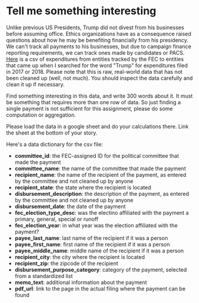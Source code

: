 # Tell me something interesting

Unlike previous US Presidents, Trump did not divest from his businesses before assuming office. Ethics organizations have as a consequence raised questions about how he may be benefiting financially from his presidency. We can't track all payments to his businesses, but due to campaign finance reporting requirements, we can track ones made by candidates or PACS. [Here](https://github.com/rshorey/digitalframeworks-spring18/blob/master/trump_expenditures.csv) is a csv of expenditures from entities tracked by the FEC to entities that came up when I searched for the word "Trump" for expenditures filed in 2017 or 2018. Please note that this is raw, real-world data that has not been cleaned up (well, not much). You should inspect the data carefully and clean it up if necessary.

Find something interesting in this data, and write 300 words about it. It must be something that requires more than one row of data. So just finding a single payment is not sufficient for this assignment, please do some computation or aggregation.

Please load the data in a google sheet and do your calculations there. Link the sheet at the bottom of your story.


Here's a data dictionary for the csv file:

* __committee_id__: the FEC-assigned ID for the political committee that made the payment
* __committee_name__: the name of the committee that made the payment
* __recipient_name__: the name of the recipient of the payment, as entered by the committee and not cleaned up by anyone
* __recipient_state__: the state where the recipient is located
* __disbursement_description__: the description of the payment, as entered by the committee and not cleaned up by anyone
* __disbursement_date__: the date of the payment
* __fec_election_type_desc__: was the electino affiliated with the payment a primary, general, special or runoff
* __fec_election_year__: in what year was the election affiliated with the payment?
* __payee_last_name__: last name of the recipient if it was a person
* __payee_first_name__: first name of the recipient if it was a person
* __payee_middle_name__: middle name of the recipient if it was a person
* __recipient_city__: the city where the recipient is located
* __recipient_zip__: the zipcode of the recipient
* __disbursement_purpose_category__: category of the payment, selected from a standardized list
* __memo_text__: additional information about the payment
* __pdf_url__: link to the page in the actual filing where the payment can be found

